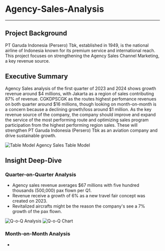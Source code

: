# Agency-Sales-Analysis

***

## Project Background

PT Garuda Indonesia (Persero) Tbk, established in 1949, is the national airline of Indonesia known for its premium service and international reach. This project focuses on strengthening the Agency Sales Channel Marketing, a key revenue source.

## Executive Summary

Agency Sales analysis of the first quarter of 2023 and 2024 shows growth revenue around $4 millions, with Jakarta as a region of sales contributing 87% of revenue. CGKDPSCGK as the routes highest perfomance revenues on both quarter around $16 millions, though looking on month-on-month is a concern because a declining growth/loss around $1 million. As the key revenue source of the company, the company should improve and expand the service of the most performing route and optimizing sales program participation from the highest performing region sales. These will strengthen PT Garuda Indonesia (Persero) Tbk as an aviation company and drive sustainable growth.

![Table Model](https://github.com/user-attachments/assets/9c76096d-40fd-4866-8c32-fba87a28abcf)
Agency Sales Table Model

## Insight Deep-Dive

### Quarter-on-Quarter Analysis

- Agency sales revenue averages $67 millions with five hundred thousands (500,000) pax flown per Q1.
- Revenue receive a growth of 6% as a new travel fair concept was created on 2023.
- Revitalized aircrafts might be the reason the company's see a 7% growth of the pax flown.

![Q-o-Q Analysis](https://github.com/user-attachments/assets/59a62ab6-bc80-45dc-93fb-cc3cd6272b17)
![Q-o-Q Chart](https://github.com/user-attachments/assets/209354c6-b8b5-4778-8ef8-63d835667c08)


### Month-on-Month Analysis

-
